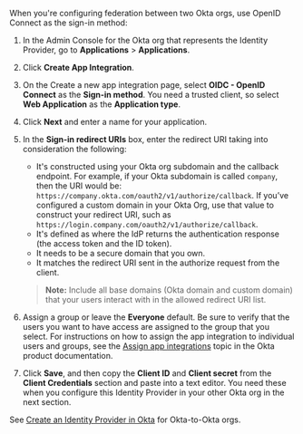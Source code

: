 When you're configuring federation between two Okta orgs, use OpenID Connect as the sign-in method:

1. In the Admin Console for the Okta org that represents the Identity Provider, go to **Applications** > **Applications**.
1. Click **Create App Integration**.
1. On the Create a new app integration page, select **OIDC - OpenID Connect** as the **Sign-in method**. You need a trusted client, so select **Web Application** as the **Application type**.
1. Click **Next** and enter a name for your application.
1. In the **Sign-in redirect URIs** box, enter the redirect URI taking into consideration the following:
    * It's constructed using your Okta org subdomain and the callback endpoint.
    For example, if your Okta subdomain is called `company`, then the URI would be: `https://company.okta.com/oauth2/v1/authorize/callback`. If you’ve configured a custom domain in your Okta Org, use that value to construct your redirect URI, such as `https://login.company.com/oauth2/v1/authorize/callback`.
    * It's defined as where the IdP returns the authentication response (the access token and the ID token).
    * It needs to be a secure domain that you own.
    * It matches the redirect URI sent in the authorize request from the client.

    > **Note:** Include all base domains (Okta domain and custom domain) that your users interact with in the allowed redirect URI list.

1. Assign a group or leave the **Everyone** default. Be sure to verify that the users you want to have access are assigned to the group that you select. For instructions on how to assign the app integration to individual users and groups, see the [Assign app integrations](https://help.okta.com/okta_help.htm?id=ext_Apps_Apps_Page-assign) topic in the Okta product documentation.
1. Click **Save**, and then copy the **Client ID** and **Client secret** from the **Client Credentials** section and paste into a text editor. You need these when you configure this Identity Provider in your other Okta org in the next section.

<AMROktatoOkta/>

See [Create an Identity Provider in Okta](#create-an-identity-provider-in-okta) for Okta-to-Okta orgs.
